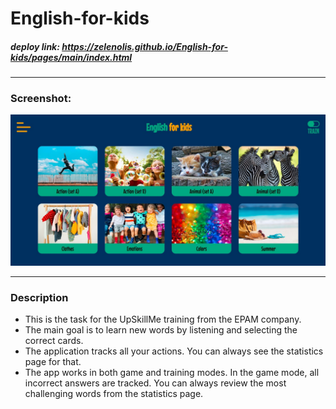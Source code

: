 # English-for-kids

##### deploy link: https://zelenolis.github.io/English-for-kids/pages/main/index.html
___
### Screenshot:
![screenshot](https://github.com/zelenolis/English-for-kids/blob/main/assets/image/screen.jpg?raw=true)
___
### Description

- This is the task for the UpSkillMe training from the EPAM company.
- The main goal is to learn new words by listening and selecting the correct cards.
- The application tracks all your actions. You can always see the statistics page for that.
- The app works in both game and training modes. In the game mode, all incorrect answers are tracked. You can always review the most challenging words from the statistics page.

